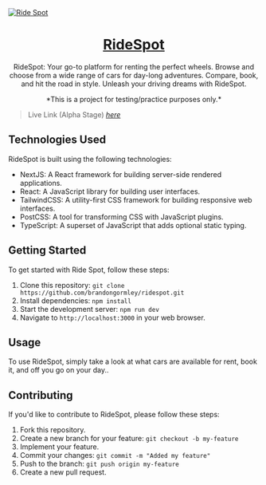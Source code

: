 <a href="https://ride-spot.vercel.app/">
  <img alt="Ride Spot" align="center" src="https://ride-spot.vercel.app/banner.jpg">
  <h1 align="center">RideSpot</h1>
</a>

<p align="center">RideSpot: Your go-to platform for renting the perfect wheels. Browse and choose from a wide range of cars for day-long adventures. Compare, book, and hit the road in style. Unleash your driving dreams with RideSpot.</p>
<p align="center">*This is a project for testing/practice purposes  only.*</p>

> Live Link (Alpha Stage) [_here_](https://ride-spot.vercel.app/)

## Technologies Used

RideSpot is built using the following technologies:

-   NextJS: A React framework for building server-side rendered applications.
-   React: A JavaScript library for building user interfaces.
-   TailwindCSS: A utility-first CSS framework for building responsive web interfaces.
-   PostCSS: A tool for transforming CSS with JavaScript plugins.
-   TypeScript: A superset of JavaScript that adds optional static typing.

## Getting Started

To get started with Ride Spot, follow these steps:

1. Clone this repository: `git clone https://github.com/brandongormley/ridespot.git`
2. Install dependencies: `npm install`
3. Start the development server: `npm run dev`
4. Navigate to `http://localhost:3000` in your web browser.

## Usage

To use RideSpot, simply take a look at what cars are available for rent, book it, and off you go on your day..

## Contributing

If you'd like to contribute to RideSpot, please follow these steps:

1. Fork this repository.
2. Create a new branch for your feature: `git checkout -b my-feature`
3. Implement your feature.
4. Commit your changes: `git commit -m "Added my feature"`
5. Push to the branch: `git push origin my-feature`
6. Create a new pull request.
